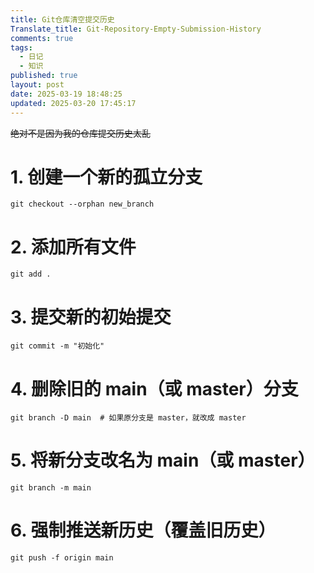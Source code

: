 ```yaml
---
title: Git仓库清空提交历史
Translate_title: Git-Repository-Empty-Submission-History
comments: true
tags:
  - 日记
  - 知识
published: true
layout: post
date: 2025-03-19 18:48:25
updated: 2025-03-20 17:45:17
---
```


~~绝对不是因为我的仓库提交历史太乱~~

# 1. 创建一个新的孤立分支

```
git checkout --orphan new_branch
```

# 2. 添加所有文件

```
git add .
```

# 3. 提交新的初始提交

```
git commit -m "初始化"
```

# 4. 删除旧的 main（或 master）分支

```
git branch -D main  # 如果原分支是 master，就改成 master
```

# 5. 将新分支改名为 main（或 master）

```
git branch -m main
```

# 6. 强制推送新历史（覆盖旧历史）

```
git push -f origin main
```
